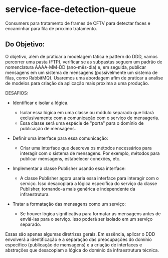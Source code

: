 # service-face-detection-queue
Consumers para tratamento de frames de CFTV para detectar faces e encaminhar para fila de proximo tratamento.

## Do Objetivo:

O objetivo, além de praticar a modelagem tática e pattern do DDD, vamos percorrer uma pasta (FTP), verificar se as subpastas seguem um padrão de nomenclatura AAAA-MM-DD (ano-mês-dia) e, em seguida, publicar mensagens em um sistema de mensagens (possivelmente um sistema de filas, como RabbitMQ).
Usaremos uma abordagem afim de praticar a analise de modelos para criação da aplicação mais proxima a uma produção.

DESAFIOS:

* Identificar e isolar a lógica.
    - Isolar essa lógica em uma classe ou módulo separado que lidará exclusivamente com a comunicação com o serviço de mensageria. 
    - Essa classe será uma espécie de "porta" para o domínio de publicação de mensagens.

* Definir uma interface para essa comunicação: 
    - Criar uma interface que descreva os métodos necessários para interagir com o sistema de mensagens. 
    Por exemplo, métodos para publicar mensagens, estabelecer conexões, etc.

* Implementar a classe Publisher usando essa interface: 
    - A classe Publisher agora usaria essa interface para interagir com o serviço. Isso desacoplará a lógica específica do serviço da classe Publisher, tornando-a mais genérica e independente da infraestrutura.

* Tratar a formatação das mensagens como um serviço: 
    - Se houver lógica significativa para formatar as mensagens antes de enviá-las para o serviço.
    Isso poderá ser isolado em um serviço separado.

Essas são apenas algumas diretrizes gerais. Em essência, aplicar o DDD envolverá a identificação e a separação das preocupações do domínio específico (publicação de mensagens) e a criação de interfaces e abstrações que desacoplam a lógica do domínio da infraestrutura técnica.